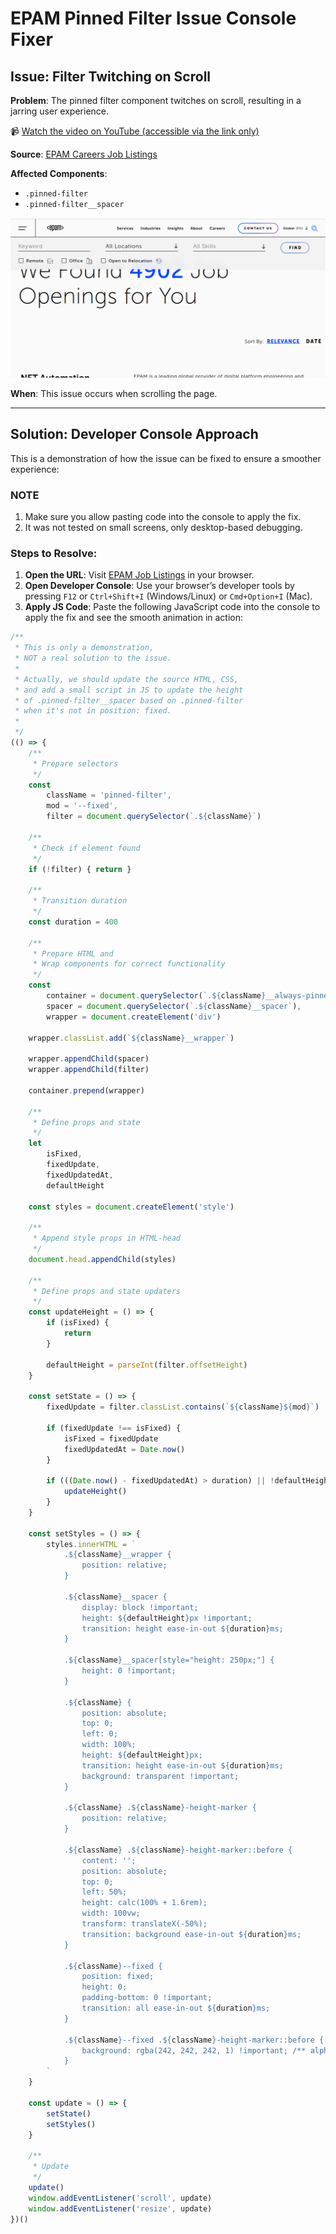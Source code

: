 # EPAM Pinned Filter Issue Console Fixer

## Issue: Filter Twitching on Scroll

**Problem**: The pinned filter component twitches on scroll, resulting in a jarring user experience.

📹 [Watch the video on YouTube (accessible via the link only)](https://youtu.be/jxBak5TR7Lg)

**Source**: [EPAM Careers Job Listings](https://www.epam.com/careers/job-listings)

**Affected Components**:
- `.pinned-filter`
- `.pinned-filter__spacer`

![pinned-filter](https://github.com/writingor/epam-pinned-filter-issue/blob/main/static/img/pinned-filter.png?raw=true)

**When**: This issue occurs when scrolling the page.

---

## Solution: Developer Console Approach

This is a demonstration of how the issue can be fixed to ensure a smoother experience:

### NOTE

1. Make sure you allow pasting code into the console to apply the fix.
2. It was not tested on small screens, only desktop-based debugging.

### Steps to Resolve:

1. **Open the URL**: Visit [EPAM Job Listings](https://www.epam.com/careers/job-listings) in your browser.
2. **Open Developer Console**: Use your browser’s developer tools by pressing `F12` or `Ctrl+Shift+I` (Windows/Linux) or `Cmd+Option+I` (Mac).
3. **Apply JS Code**: Paste the following JavaScript code into the console to apply the fix and see the smooth animation in action:


```javascript
/**
 * This is only a demonstration,
 * NOT a real solution to the issue.
 *
 * Actually, we should update the source HTML, CSS,
 * and add a small script in JS to update the height
 * of .pinned-filter__spacer based on .pinned-filter 
 * when it's not in position: fixed.
 * 
 */
(() => {
    /**
     * Prepare selectors
     */
    const 
        className = 'pinned-filter', 
        mod = '--fixed',
        filter = document.querySelector(`.${className}`)

    /**
     * Check if element found
     */
    if (!filter) { return }

    /**
     * Transition duration
     */
    const duration = 400

    /**
     * Prepare HTML and
     * Wrap components for correct functionality
     */
    const
        container = document.querySelector(`.${className}__always-pinned`),
        spacer = document.querySelector(`.${className}__spacer`),
        wrapper = document.createElement('div')

    wrapper.classList.add(`${className}__wrapper`)

    wrapper.appendChild(spacer)
    wrapper.appendChild(filter)

    container.prepend(wrapper)

    /**
     * Define props and state
     */
    let
        isFixed,
        fixedUpdate,
        fixedUpdatedAt,
        defaultHeight

    const styles = document.createElement('style')

    /**
     * Append style props in HTML-head
     */
    document.head.appendChild(styles)

    /**
     * Define props and state updaters
     */
    const updateHeight = () => {
        if (isFixed) {
            return
        }

        defaultHeight = parseInt(filter.offsetHeight)
    }

    const setState = () => {
        fixedUpdate = filter.classList.contains(`${className}${mod}`)

        if (fixedUpdate !== isFixed) {
            isFixed = fixedUpdate
            fixedUpdatedAt = Date.now()
        }

        if (((Date.now() - fixedUpdatedAt) > duration) || !defaultHeight) {
            updateHeight()
        }
    }

    const setStyles = () => {
        styles.innerHTML = `
            .${className}__wrapper {
                position: relative;
            }

            .${className}__spacer {
                display: block !important;
                height: ${defaultHeight}px !important;
                transition: height ease-in-out ${duration}ms;
            }

            .${className}__spacer[style="height: 250px;"] {
                height: 0 !important;
            }

            .${className} {
                position: absolute;
                top: 0;
                left: 0;
                width: 100%;
                height: ${defaultHeight}px;
                transition: height ease-in-out ${duration}ms;
                background: transparent !important;
            }

            .${className} .${className}-height-marker {
                position: relative;
            }

            .${className} .${className}-height-marker::before {
                content: '';
                position: absolute;
                top: 0;
                left: 50%;
                height: calc(100% + 1.6rem);
                width: 100vw;
                transform: translateX(-50%);
                transition: background ease-in-out ${duration}ms;
            }

            .${className}--fixed {
                position: fixed;
                height: 0;
                padding-bottom: 0 !important;
                transition: all ease-in-out ${duration}ms;
            }

            .${className}--fixed .${className}-height-marker::before {
                background: rgba(242, 242, 242, 1) !important; /** alpha tuned from .9 to 1 */
            }
        `
    }

    const update = () => {
        setState()
        setStyles()
    }

    /**
     * Update
     */
    update()
    window.addEventListener('scroll', update)
    window.addEventListener('resize', update)
})()
```
